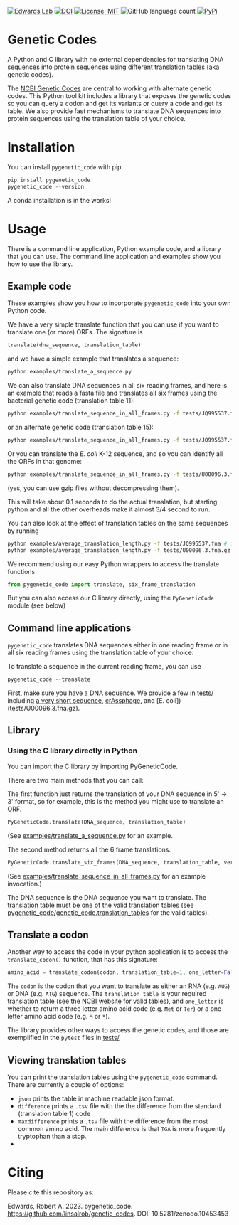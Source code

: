 [![Edwards Lab](https://img.shields.io/badge/Bioinformatics-EdwardsLab-03A9F4)](https://edwards.flinders.edu.au)
[![DOI](https://www.zenodo.org/badge/60999054.svg)](https://www.zenodo.org/badge/latestdoi/60999054)
[![License: MIT](https://img.shields.io/badge/License-MIT-yellow.svg)](https://opensource.org/licenses/MIT)
![GitHub language count](https://img.shields.io/github/languages/count/linsalrob/genetic_codes)
[![PyPi](https://img.shields.io/pypi/pyversions/pygenetic-code?label=PyPi%20Versions)](https://pypi.org/project/pygenetic-code/)


# Genetic Codes

A Python and C library with no external dependencies for translating DNA sequences into protein sequences using different translation tables (aka genetic codes).

The [NCBI Genetic Codes](https://www.ncbi.nlm.nih.gov/Taxonomy/Utils/wprintgc.cgi?chapter=tgencodes#SG1) are central to working with alternate genetic codes. This Python tool kit includes a library that exposes the genetic codes so you can query a codon and get its variants or query a code and get its table. We also provide fast mechanisms to translate DNA sequences into protein sequences using the translation table of your choice.


# Installation

You can install `pygenetic_code` with pip.

```python
pip install pygenetic_code
pygenetic_code --version
```

A conda installation is in the works!

# Usage

There is a command line application, Python example code, and a library that you can use. The command line application and examples show you how to use the library.

## Example code

These examples show you how to incorporate `pygenetic_code` into your own Python code. 

We have a very simple translate function that you can use if you want to translate one (or more) ORFs. The signature is

```python
translate(dna_sequence, translation_table)
```

and we have a simple example that translates a sequence:

```bash
python examples/translate_a_sequence.py
```

We can also translate DNA sequences in all six reading frames, and here is an example that reads a fasta file and translates all six frames using the bacterial genetic code (translation table 11):

```bash
python examples/translate_sequence_in_all_frames.py -f tests/JQ995537.fna -t 11
```

or an alternate genetic code (translation table 15):

```bash
python examples/translate_sequence_in_all_frames.py -f tests/JQ995537.fna -t 15
```

Or you can translate the _E. coli_ K-12 sequence, and so you can identify all the ORFs in that genome:

```bash
python examples/translate_sequence_in_all_frames.py -f tests/U00096.3.fna.gz -t 11
```

(yes, you can use gzip files without decompressing them). 

This will take about 0.1 seconds to do the actual translation, but starting python and all the other overheads make it almost 3/4 second to run.

You can also look at the effect of translation tables on the same sequences by running 

```bash
python examples/average_translation_length.py -f tests/JQ995537.fna # for crassphage
python examples/average_translation_length.py -f tests/U00096.3.fna.gz # for E. coli K-12
```

We recommend using our easy Python wrappers to access the translate functions

```python
from pygenetic_code import translate, six_frame_translation
```

But you can also access our C library directly, using the `PyGeneticCode` module (see below)


## Command line applications

`pygenetic_code` translates DNA sequences either in one reading frame or in all six reading frames using the translation table of your choice.

To translate a sequence in the current reading frame, you can use

```python
pygenetic_code --translate 
```


First, make sure you have a DNA sequence. We provide a few in [tests/](tests/) including [a very short sequence](tests/seq.fasta), [crAssphage](tests/JQ995537.fna), and [E. coli])(tests/U00096.3.fna.gz). 

## Library

### Using the C library directly in Python

You can import the C library by importing PyGeneticCode. 

There are two main methods that you can call:

The first function just returns the translation of your DNA sequence in 5' -&gt; 3' format, so for example, this is the method you might use to translate an ORF.

```python
PyGeneticCode.translate(DNA_sequence, translation_table)
```

(See [examples/translate_a_sequence.py](examples/translate_a_sequence.py_) for an example.

The second method returns all the 6 frame translations.

```python
PyGeneticCode.translate_six_frames(DNA_sequence, translation_table, verbose)
```

(See [examples/translate_sequence_in_all_frames.py](examples/translate_sequence_in_all_frames.py) for an example invocation.)

The DNA sequence is the DNA sequence you want to translate. The translation table must be one of the valid translation tables (see [pygenetic_code/genetic_code.translation_tables](pygenetic_code/genetic_code.translation_tables) for the valid tables).

## Translate a codon

Another way to access the code in your python application is to access the `translate_codon()` function, that has this signature:

```python
amino_acid = translate_codon(codon, translation_table=1, one_letter=False)
```

The `codon` is the codon that you want to translate as either an RNA (e.g. `AUG`) or DNA (e.g. `ATG`) sequence. The `translation_table` is your required translation table (see the [NCBI website](https://www.ncbi.nlm.nih.gov/Taxonomy/Utils/wprintgc.cgi?chapter=tgencodes#SG1) for valid tables), and `one_letter` is whether to return a three letter amino acid code (e.g. `Met` or `Ter`) or a one letter amino acid code (e.g. `M` or `*`).

The library provides other ways to access the genetic codes, and those are exemplified in the `pytest` files in [tests/](tests)


## Viewing translation tables

You can print the translation tables using the `pygenetic_code` command. There are currently a couple of options:

   - `json` prints the table in machine readable json format.
   - `difference` prints a `.tsv` file with the the difference from the standard (translation table 1) code
   - `maxdifference` prints a `.tsv` file with the difference from the most common amino acid. The main difference is that `TGA` is more frequently tryptophan than a stop.
   - 
# Citing

Please cite this repository as:

Edwards, Robert A. 2023. pygenetic_code. https://github.com/linsalrob/genetic_codes. DOI: 10.5281/zenodo.10453453